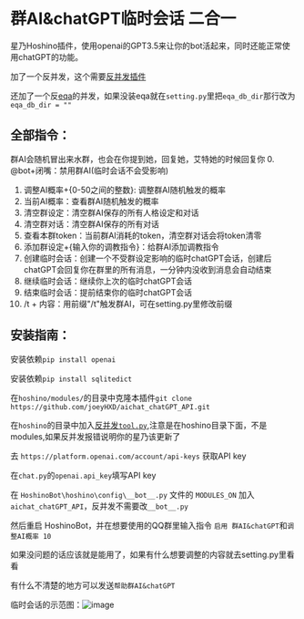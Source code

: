 # 群AI&chatGPT临时会话 二合一
星乃Hoshino插件，使用openai的GPT3.5来让你的bot活起来，同时还能正常使用chatGPT的功能。

加了一个反并发，这个需要[反并发插件](https://github.com/lhhxxxxx/hoshino_tool)

还加了一个反[eqa](https://github.com/pcrbot/erinilis-modules/tree/master/eqa)的并发，如果没装eqa就在`setting.py`里把`eqa_db_dir`那行改为`eqa_db_dir = ""`

## 全部指令：
群AI会随机冒出来水群，也会在你提到她，回复她，艾特她的时候回复你
0. @bot+闭嘴：禁用群AI(临时会话不会受影响)
1. 调整AI概率+{0-50之间的整数}: 调整群AI随机触发的概率
2. 当前AI概率：查看群AI随机触发的概率
3. 清空群设定：清空群AI保存的所有人格设定和对话
4. 清空群对话：清空群AI保存的所有对话
5. 查看本群token：当前群AI消耗的token，清空群对话会将token清零
6. 添加群设定+{输入你的调教指令}：给群AI添加调教指令
7. 创建临时会话：创建一个不受群设定影响的临时chatGPT会话，创建后chatGPT会回复你在群里的所有消息，一分钟内没收到消息会自动结束
8. 继续临时会话：继续你上次的临时chatGPT会话
9. 结束临时会话：提前结束你的临时chatGPT会话
10. /t + 内容：用前缀"/t"触发群AI，可在setting.py里修改前缀

## 安装指南：

安装依赖`pip install openai`

安装依赖`pip install sqlitedict`

在`hoshino/modules/`的目录中克隆本插件`git clone https://github.com/joeyHXD/aichat_chatGPT_API.git`

在`hoshino`的目录中加入[反并发`tool.py`](https://github.com/lhhxxxxx/hoshino_tool),注意是在hoshino目录下面，不是modules,如果反并发报错说明你的星乃该更新了

去 `https://platform.openai.com/account/api-keys` 获取API key

在`chat.py`的`openai.api_key`填写API key

在 `HoshinoBot\hoshino\config\__bot__.py` 文件的 `MODULES_ON` 加入 `aichat_chatGPT_API`，反并发不需要改`__bot__.py`

然后重启 HoshinoBot，并在想要使用的QQ群里输入指令 `启用 群AI&chatGPT`和`调整AI概率 10`

如果没问题的话应该就是能用了，如果有什么想要调整的内容就去setting.py里看看

有什么不清楚的地方可以发送`帮助群AI&chatGPT`

临时会话的示范图：![image](https://user-images.githubusercontent.com/68325229/222948188-5dab4051-d422-495a-a2f2-ba9ef2eb8c9b.png)

